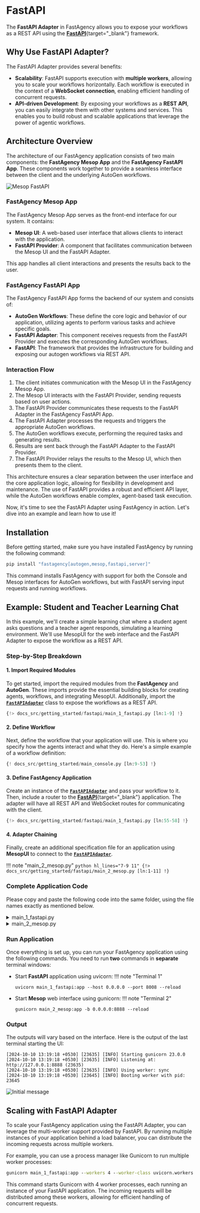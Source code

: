 # FastAPI

The **FastAPI Adapter** in FastAgency allows you to expose your workflows as a REST API using the [**FastAPI**](https://fastapi.tiangolo.com/){target="_blank"} framework.

## Why Use FastAPI Adapter?

The FastAPI Adapter provides several benefits:

- **Scalability**: FastAPI supports execution with **multiple workers**, allowing you to scale your workflows horizontally. Each workflow is executed in the context of a **WebSocket connection**, enabling efficient handling of concurrent requests.
- **API-driven Development**: By exposing your workflows as a **REST API**, you can easily integrate them with other systems and services. This enables you to build robust and scalable applications that leverage the power of agentic workflows.

## Architecture Overview

The architecture of our FastAgency application consists of two main components: the **FastAgency Mesop App** and the **FastAgency FastAPI App**. These components work together to provide a seamless interface between the client and the underlying AutoGen workflows.

![Mesop FastAPI](../images/mesop_fastapi.png)

### FastAgency Mesop App

The FastAgency Mesop App serves as the front-end interface for our system. It contains:

- **Mesop UI**: A web-based user interface that allows clients to interact with the application.
- **FastAPI Provider**: A component that facilitates communication between the Mesop UI and the FastAPI Adapter.

This app handles all client interactions and presents the results back to the user.

### FastAgency FastAPI App

The FastAgency FastAPI App forms the backend of our system and consists of:

- **AutoGen Workflows**: These define the core logic and behavior of our application, utilizing agents to perform various tasks and achieve specific goals.
- **FastAPI Adapter**: This component receives requests from the FastAPI Provider and executes the corresponding AutoGen workflows.
- **FastAPI**: The framework that provides the infrastructure for building and exposing our autogen workflows via REST API.

### Interaction Flow

1. The client initiates communication with the Mesop UI in the FastAgency Mesop App.
2. The Mesop UI interacts with the FastAPI Provider, sending requests based on user actions.
3. The FastAPI Provider communicates these requests to the FastAPI Adapter in the FastAgency FastAPI App.
4. The FastAPI Adapter processes the requests and triggers the appropriate AutoGen workflows.
5. The AutoGen workflows execute, performing the required tasks and generating results.
6. Results are sent back through the FastAPI Adapter to the FastAPI Provider.
7. The FastAPI Provider relays the results to the Mesop UI, which then presents them to the client.

This architecture ensures a clear separation between the user interface and the core application logic, allowing for flexibility in development and maintenance. The use of FastAPI provides a robust and efficient API layer, while the AutoGen workflows enable complex, agent-based task execution.

Now, it's time to see the FastAPI Adapter using FastAgency in action. Let's dive into an example and learn how to use it!

## Installation

Before getting started, make sure you have installed FastAgency by running the following command:

```bash
pip install "fastagency[autogen,mesop,fastapi,server]"
```

This command installs FastAgency with support for both the Console and Mesop interfaces for AutoGen workflows, but with FastAPI serving input requests and running workflows.

## Example: Student and Teacher Learning Chat

In this example, we'll create a simple learning chat where a student agent asks questions and a teacher agent responds, simulating a learning environment. We'll use MesopUI for the web interface and the FastAPI Adapter to expose the workflow as a REST API.

### Step-by-Step Breakdown

#### 1. **Import Required Modules**

To get started, import the required modules from the **FastAgency** and **AutoGen**. These imports provide the essential building blocks for creating agents, workflows, and integrating MesopUI. Additionally, import the [**`FastAPIAdapter`**](../../../api/fastagency/adapters/fastapi/FastAPIAdapter.md) class to expose the workflows as a REST API.

```python hl_lines="8"
{!> docs_src/getting_started/fastapi/main_1_fastapi.py [ln:1-9] !}
```

#### 2. **Define Workflow**

Next, define the workflow that your application will use. This is where you specify how the agents interact and what they do. Here's a simple example of a workflow definition:

```python
{! docs_src/getting_started/main_console.py [ln:9-53] !}
```

#### 3. **Define FastAgency Application**

Create an instance of the [**`FastAPIAdapter`**](../../../api/fastagency/adapters/fastapi/FastAPIAdapter.md) and pass your workflow to it. Then, include a router to the [**FastAPI**](https://fastapi.tiangolo.com/){target="_blank"} application. The adapter will have all REST API and WebSocket routes for communicating with the client.

```python hl_lines="1 4"
{!> docs_src/getting_started/fastapi/main_1_fastapi.py [ln:55-58] !}
```

#### 4. **Adapter Chaining**

Finally, create an additional specification file for an application using **MesopUI** to connect to the [**`FastAPIAdapter`**](../../../api/fastagency/adapters/fastapi/FastAPIAdapter.md).

!!! note "main_2_mesop.py"
    ```python hl_lines="7-9 11"
    {!> docs_src/getting_started/fastapi/main_2_mesop.py [ln:1-11] !}
    ```



### Complete Application Code

Please copy and paste the following code into the same folder, using the file names exactly as mentioned below.

<details>
    <summary>main_1_fastapi.py</summary>
    ```python
    {!> docs_src/getting_started/fastapi/main_1_fastapi.py !}
    ```
</details>

<details>
    <summary>main_2_mesop.py</summary>
    ```python
    {!> docs_src/getting_started/fastapi/main_2_mesop.py !}
    ```
</details>

### Run Application

Once everything is set up, you can run your FastAgency application using the following commands. You need to run **two** commands in **separate** terminal windows:

- Start **FastAPI** application using uvicorn:
!!! note "Terminal 1"
    ```
    uvicorn main_1_fastapi:app --host 0.0.0.0 --port 8008 --reload
    ```

- Start **Mesop** web interface using gunicorn:
!!! note "Terminal 2"
    ```
    gunicorn main_2_mesop:app -b 0.0.0.0:8888 --reload
    ```

### Output

The outputs will vary based on the interface. Here is the output of the last terminal starting the UI:

```console
[2024-10-10 13:19:18 +0530] [23635] [INFO] Starting gunicorn 23.0.0
[2024-10-10 13:19:18 +0530] [23635] [INFO] Listening at: http://127.0.0.1:8888 (23635)
[2024-10-10 13:19:18 +0530] [23635] [INFO] Using worker: sync
[2024-10-10 13:19:18 +0530] [23645] [INFO] Booting worker with pid: 23645
```

![Initial message](../../../getting-started/images/chat.png)

## Scaling with FastAPI Adapter

To scale your FastAgency application using the FastAPI Adapter, you can leverage the multi-worker support provided by FastAPI. By running multiple instances of your application behind a load balancer, you can distribute the incoming requests across multiple workers.

For example, you can use a process manager like Gunicorn to run multiple worker processes:
```cmd
gunicorn main_1_fastapi:app --workers 4 --worker-class uvicorn.workers.UvicornWorker
```

This command starts Gunicorn with 4 worker processes, each running an instance of your FastAPI application. The incoming requests will be distributed among these workers, allowing for efficient handling of concurrent requests.
